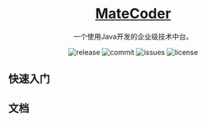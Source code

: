 <h1 align="center"><a href="https://www.somta.net" target="_blank"> MateCoder </a></h1>
<p align="center">
一个使用Java开发的企业级技术中台。
</p>


<p align="center">
<!-- <img alt="release" src="https://img.shields.io/github/release/JpressProjects/jpress.svg?style=flat-square"/> -->
<img alt="release" src="https://img.shields.io/github/release-date/JpressProjects/jpress.svg?style=flat-square"/>
<img alt="commit" src="https://img.shields.io/github/last-commit/JpressProjects/jpress.svg?style=flat-square"/>
<img alt="issues" src="https://img.shields.io/github/issues-closed/JpressProjects/jpress.svg?style=flat-square"/>
<img alt="license" src="https://img.shields.io/badge/license-Apache%202-4EB1BA.svg"/>
</p>


## 快速入门




## 文档